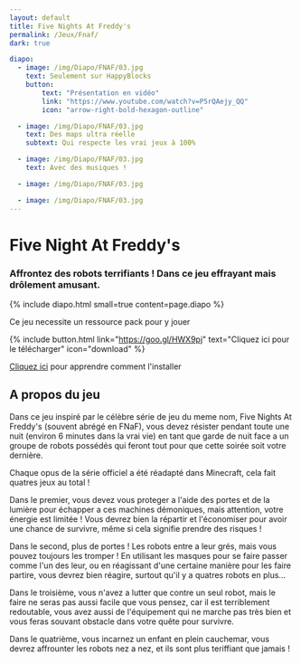 ```yaml
---
layout: default
title: Five Nights At Freddy's
permalink: /Jeux/Fnaf/
dark: true

diapo:
  - image: /img/Diapo/FNAF/03.jpg
    text: Seulement sur HappyBlocks
    button:
        text: "Présentation en vidéo"
        link: "https://www.youtube.com/watch?v=P5rQAejy_QQ"
        icon: "arrow-right-bold-hexagon-outline"

  - image: /img/Diapo/FNAF/03.jpg
    text: Des maps ultra réelle
    subtext: Qui respecte les vrai jeux à 100%

  - image: /img/Diapo/FNAF/03.jpg
    text: Avec des musiques !

  - image: /img/Diapo/FNAF/03.jpg

  - image: /img/Diapo/FNAF/03.jpg
---
```


# Five Night At Freddy's
### Affrontez des robots terrifiants ! Dans ce jeu effrayant mais drôlement amusant.

{% include diapo.html small=true content=page.diapo %}


Ce jeu necessite un ressource pack pour y jouer

{% include button.html link="https://goo.gl/HWX9pj" text="Cliquez ici pour le télécharger" icon="download" %}

[Cliquez ici](http://minecraft-fr.gamepedia.com/Tutoriels/Packs_de_ressources#Windows) pour apprendre comment l'installer

## A propos du jeu

Dans ce jeu inspiré par le célèbre série de jeu du meme nom, Five Nights At Freddy's (souvent abrégé en FNaF), vous devez résister pendant toute une nuit (environ 6 minutes dans la vrai vie) en tant que garde de nuit face a un groupe de robots possédés qui feront tout pour que cette soirée soit votre dernière.

Chaque opus de la série officiel a été réadapté dans Minecraft, cela fait quatres jeux au total !

Dans le premier, vous devez vous proteger a l'aide des portes et de la lumière pour échapper a ces machines démoniques, mais attention, votre énergie est limitée ! Vous devrez bien la répartir et l'économiser pour avoir une chance de survivre, même si cela signifie prendre des risques !

Dans le second, plus de portes ! Les robots entre a leur grés, mais vous pouvez toujours les tromper ! En utilisant les masques pour se faire passer comme l'un des leur, ou en réagissant d'une certaine manière pour les faire partire, vous devrez bien réagire, surtout qu'il y a quatres robots en plus...

Dans le troisième, vous n'avez a lutter que contre un seul robot, mais le faire ne seras pas aussi facile que vous pensez, car il est terriblement redoutable, vous avez aussi de l'équipement qui ne marche pas très bien et vous feras souvant obstacle dans votre quête pour survivre.

Dans le quatrième, vous incarnez un enfant en plein cauchemar, vous devrez affrounter les robots nez a nez, et ils sont plus teriffiant que jamais !
